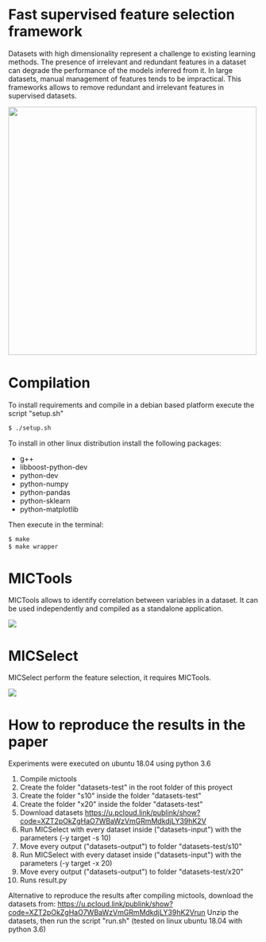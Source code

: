 # Fast supervised feature selection framework

Datasets with high dimensionality represent a challenge to existing learning methods. The presence of irrelevant and redundant features in a dataset can degrade the performance of the models inferred from it. In large datasets, manual management of features tends to be impractical. This frameworks allows to remove redundant and irrelevant features in supervised datasets.

<img src="https://github.com/ivangarcia88/ffselection/blob/assets/0.png" width="500">


# Compilation

To install requirements and compile in a debian based platform execute the script "setup.sh" 

```sh
$ ./setup.sh
```

To install in other linux distribution install the following packages:
  - g++
  - libboost-python-dev
  - python-dev
  - python-numpy
  - python-pandas
  - python-sklearn
  - python-matplotlib

Then execute in the terminal:

```sh
$ make
$ make wrapper
```

# MICTools
MICTools allows to identify correlation between variables in a dataset. It can be used independently and compiled as a standalone application. 

<img src="https://github.com/ivangarcia88/ffselection/blob/assets/1.png">

# MICSelect
MICSelect perform the feature selection, it requires MICTools. 

<img src="https://github.com/ivangarcia88/ffselection/blob/assets/2.png">

# How to reproduce the results in the paper

Experiments were executed on ubuntu 18.04 using python 3.6

1. Compile mictools
2. Create the folder "datasets-test" in the root folder of this proyect
3. Create the folder "s10" inside the folder "datasets-test"
4. Create the folder "x20" inside the folder "datasets-test"
5. Download datasets https://u.pcloud.link/publink/show?code=XZT2pOkZgHaO7WBaWzVmGRmMdkdjLY39hK2V 
6. Run MICSelect with every dataset inside ("datasets-input") with the parameters (-y target -s 10)
7. Move every output ("datasets-output") to folder "datasets-test/s10"
8. Run MICSelect with every dataset inside ("datasets-input") with the parameters (-y target -x 20)
9. Move every output ("datasets-output") to folder "datasets-test/x20"
10. Runs result.py

Alternative to reproduce the results after compiling mictools, download the datasets from: 
https://u.pcloud.link/publink/show?code=XZT2pOkZgHaO7WBaWzVmGRmMdkdjLY39hK2Vrun 
Unzip the datasets, then run the script "run.sh" (tested on linux ubuntu 18.04 with python 3.6)
